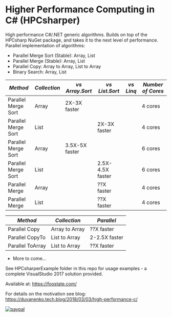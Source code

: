 # Higher Performance Computing in C# (HPCsharper)

High performance C#/.NET generic algorithms. Builds on top of the HPCsharp NuGet package, and takes it to the next level of performance.
Parallel implementation of algorithms:
- Parallel Merge Sort (Stable): Array, List
- Parallel Merge (Stable): Array, List
- Parallel Copy: Array to Array, List to Array
- Binary Search: Array, List

*Method*|*Collection*|*vs Array.Sort*|*vs List.Sort*|*vs Linq*|*Number of Cores*
--- | --- | --- | --- | --- | ---
Parallel Merge Sort|Array|2X-3X faster|||4 cores
Parallel Merge Sort|List||2X-3X faster||4 cores
Parallel Merge Sort|Array|3.5X-5X faster|||6 cores
Parallel Merge Sort|List||2.5X-4.5X faster||6 cores
Parallel Merge|Array||??X faster||4 cores
Parallel Merge|List||??X faster||4 cores

*Method*|*Collection*|*Parallel*
--- | --- | ---
Parallel Copy|Array to Array|??X faster
Parallel CopyTo|List to Array|2-2.5X faster
Parallel ToArray|List to Array|??X faster

- More to come...

See HPCsharperExample folder in this repo for usage examples - a complete VisualStudio 2017 solution provided.

Available at:
https://foostate.com/

For details on the motivation see blog:
https://duvanenko.tech.blog/2018/03/03/high-performance-c/





[![paypal](https://www.paypalobjects.com/en_US/i/btn/btn_donateCC_LG.gif)](https://www.paypal.com/cgi-bin/webscr?cmd=_s-xclick&hosted_button_id=LDD8L7UPAC7QL)
